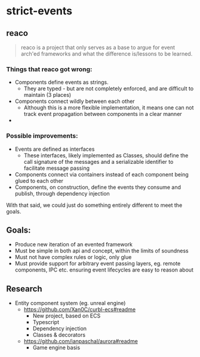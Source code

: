 # strict-events

## reaco

> reaco is a project that only serves as a base to argue for event arch'ed frameworks and what the difference is/lessons to be learned.

### Things that reaco got wrong:

- Components define events as strings.
  - They are typed - but are not completely enforced,
    and are difficult to maintain (3 places)
- Components connect wildly between each other
  - Although this is a more flexible implementation, it means one can not track event propagation between components in a clear manner
- 
### Possible improvements:

- Events are defined as interfaces
  - These interfaces, likely implemented as Classes, should define the call signature of the messages and a serializable identifier to facilitate message passing
- Components connect via containers instead of each component being glued to each other
- Components, on construction, define the events they consume and publish, through dependency injection

With that said, we could just do something entirely different to meet the goals.

## Goals:

- Produce new iteration of an evented framework
- Must be simple in both api and concept, within the limits of soundness
- Must not have complex rules or logic, only glue
- Must provide support for arbitrary event passing layers, eg. remote components, IPC etc. ensuring event lifecycles are easy to reason about

## Research

- Entity component system (eg. unreal engine)
  - https://github.com/Xan0C/curbl-ecs#readme
    - New project, based on ECS
    - Typescript
    - Dependency injection
    - Classes & decorators
  - https://github.com/ianpaschal/aurora#readme
    - Game engine basis
